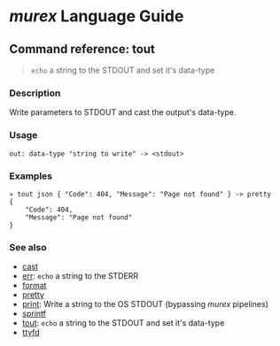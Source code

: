 # _murex_ Language Guide

## Command reference: tout

> `echo` a string to the STDOUT and set it's data-type

### Description

Write parameters to STDOUT and cast the output's data-type.

### Usage

    out: data-type "string to write" -> <stdout>

### Examples

    » tout json { "Code": 404, "Message": "Page not found" } -> pretty
    {
        "Code": 404,
        "Message": "Page not found"
    }

### See also

* [cast](cast.md)
* [err](err.md): `echo` a string to the STDERR
* [format](format.md)
* [pretty](pretty.md)
* [print](print.md): Write a string to the OS STDOUT (bypassing _murex_ pipelines)
* [sprintf](sprintf.md)
* [tout](tout.md): `echo` a string to the STDOUT and set it's data-type
* [ttyfd](ttyfd.md)
